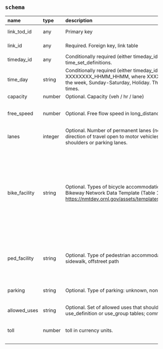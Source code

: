 ## `schema`

| name          | type    | description                                                                                                                                                                                 | constraints                                                                                                                                                                                               | warnings                         |
|:--------------|:--------|:--------------------------------------------------------------------------------------------------------------------------------------------------------------------------------------------|:----------------------------------------------------------------------------------------------------------------------------------------------------------------------------------------------------------|:---------------------------------|
| link_tod_id   | any     | Primary key                                                                                                                                                                                 | {'required': True}                                                                                                                                                                                        |                                  |
| link_id       | any     | Required. Foreign key, link table                                                                                                                                                           | {'required': True}                                                                                                                                                                                        |                                  |
| timeday_id    | any     | Conditionally required (either timeday_id or time_day). Foreign key to time_set_definitions.                                                                                                |                                                                                                                                                                                                           |                                  |
| time_day      | string  | Conditionally required (either timeday_id or time_day). XXXXXXXX_HHMM_HHMM, where XXXXXXXX is a bitmap of days of the week, Sunday-Saturday, Holiday. The HHMM are the start and end times. |                                                                                                                                                                                                           |                                  |
| capacity      | number  | Optional. Capacity (veh / hr / lane)                                                                                                                                                        | {'minimum': 0}                                                                                                                                                                                            |                                  |
| free_speed    | number  | Optional. Free flow speed in long_distance units per hour                                                                                                                                   | {'minimum': 0, 'maximum': 200}                                                                                                                                                                            | {'minimum': 1, 'maximum': 120}   |
| lanes         | integer | Optional. Number of permanent lanes (not including turn pockets) in the direction of travel open to motor vehicles. It does not include bike lanes, shoulders or parking lanes.             | {'minimum': 0}                                                                                                                                                                                            |                                  |
| bike_facility | string  | Optional. Types of bicycle accommodation based on the National Bikeway Network Data Template (Table 1-A at https://nmtdev.ornl.gov/assets/templates/NBN_DataTemplates_final.pdf)            | {'enum': ['unseparated bike lane', 'buffered bike lane', 'separated bike lane', 'counter-flow bike lane', 'paved shoulder', 'shared lane', 'shared use path', 'off-road unpaved trail', 'other', 'none']} |                                  |
| ped_facility  | string  | Optional. Type of pedestrian accommodation: unknown, none, shoulder, sidewalk, offstreet path                                                                                               | {'enum': ['unknown', 'none', 'shoulder', 'sidewalk', 'offstreet_path']}                                                                                                                                   |                                  |
| parking       | string  | Optional. Type of parking: unknown, none, parallel, angle, other                                                                                                                            | {'enum': ['unknown', 'none', 'parallel', 'angle', 'other']}                                                                                                                                               |                                  |
| allowed_uses  | string  | Optional. Set of allowed uses that should appear in either the use_definition or use_group tables; comma-separated.                                                                         |                                                                                                                                                                                                           |                                  |
| toll          | number  | toll in currency units.                                                                                                                                                                     |                                                                                                                                                                                                           | {'minimum': 0, 'maximum': 10000} |